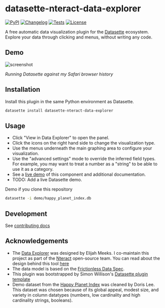 # datasette-nteract-data-explorer

[![PyPI](https://img.shields.io/pypi/v/datasette-nteract-data-explorer.svg)](https://pypi.org/project/datasette-nteract-data-explorer/)
[![Changelog](https://img.shields.io/github/v/release/hydrosquall/datasette-nteract-data-explorer?include_prereleases&label=changelog)](https://github.com/hydrosquall/datasette-nteract-data-explorer/releases)
[![Tests](https://github.com/hydrosquall/datasette-nteract-data-explorer/workflows/Test/badge.svg)](https://github.com/hydrosquall/datasette-nteract-data-explorer/actions?query=workflow%3ATest)
[![License](https://img.shields.io/badge/license-Apache%202.0-blue.svg)](https://github.com/hydrosquall/datasette-nteract-data-explorer/blob/main/LICENSE)

A free automatic data visualization plugin for the [Datasette](https://datasette.io/) ecosystem. Explore your data through clicking and menus, without writing any code.

## Demo

![screenshot](https://p-qkfgo2.t2.n0.cdn.getcloudapp.com/items/7KuQ8rxG/2a9d8178-803c-41a6-8630-9d6db44f20d9.jpg?v=95ed24febf588fcfc957b2e3ae09e61c)

_Running Datasette against my Safari browser history_

## Installation

Install this plugin in the same Python environment as Datasette.

```bash
datasette install datasette-nteract-data-explorer
```

## Usage

- Click "View in Data Explorer" to open the panel.
- Click the icons on the right hand side to change the visualization type.
- Use the menus underneath the main graphing area to configure your visualization.
- Use the "advanced settings" mode to override the inferred field types. For example, you may want to treat a number as a "string" to be able to use it as a category.
- See a [live demo](https://data-explorer.nteract.io/) of this component and additional documentation.
- TODO: Add a live Datasette demo.

Demo if you clone this repository

```bash
datasette -i demo/happy_planet_index.db
```


## Development

See [contributing docs](./docs/CONTRIBUTING.md)

## Acknowledgements

- The [Data Explorer](https://github.com/nteract/data-explorer) was designed by Elijah Meeks. I co-maintain this project as part of the [Nteract](https://nteract.io/) open-source team. You can read about the design behind this tool [here](https://blog.nteract.io/designing-the-nteract-data-explorer-f4476d53f897)
- The data model is based on the [Frictionless Data Spec](https://specs.frictionlessdata.io/).
- This plugin was bootstrapped by Simon Willison's [Datasette plugin template](https://simonwillison.net/2020/Jun/20/cookiecutter-plugins/)
- Demo dataset from the [Happy Planet Index](https://happyplanetindex.org/) was cleaned by Doris Lee. This dataset was chosen because of its global appeal, modest size, and variety in column datatypes (numbers, low cardinality and high cardinality strings, booleans).
